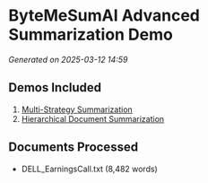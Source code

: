 # ByteMeSumAI Advanced Summarization Demo

*Generated on 2025-03-12 14:59*

## Demos Included

1. [Multi-Strategy Summarization](multi_strategy_comparison.md)
2. [Hierarchical Document Summarization](hierarchical_summary.md)

## Documents Processed

- DELL_EarningsCall.txt (8,482 words)
